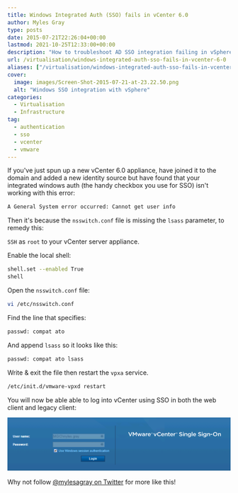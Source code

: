 ```yaml
---
title: Windows Integrated Auth (SSO) fails in vCenter 6.0
author: Myles Gray
type: posts
date: 2015-07-21T22:26:04+00:00
lastmod: 2021-10-25T12:33:00+00:00
description: "How to troubleshoot AD SSO integration failing in vSphere"
url: /virtualisation/windows-integrated-auth-sso-fails-in-vcenter-6-0
aliases: ["/virtualisation/windows-integrated-auth-sso-fails-in-vcenter-6-0", "/virtualisation/windows-integrated-auth-sso-fails-in-vcenter-6-0/amp", "/software/windows-integrated-auth-sso-fails-in-vcenter-6-0", "/software/windows-integrated-auth-sso-fails-in-vcenter-6-0/amp"]
cover:
  image: images/Screen-Shot-2015-07-21-at-23.22.50.png
  alt: "Windows SSO integration with vSphere"
categories:
  - Virtualisation
  - Infrastructure
tag:
  - authentication
  - sso
  - vcenter
  - vmware
---
```


If you've just spun up a new vCenter 6.0 appliance, have joined it to the domain and added a new identity source but have found that your integrated windows auth (the handy checkbox you use for SSO) isn't working with this error:

```sh
A General System error occurred: Cannot get user info
```

Then it's because the `nsswitch.conf` file is missing the `lsass` parameter, to remedy this:

`SSH` as `root` to your vCenter server appliance.

Enable the local shell:

```sh
shell.set --enabled True
shell
```

Open the `nsswitch.conf` file:

```sh
vi /etc/nsswitch.conf
```

Find the line that specifies:

```sh
passwd: compat ato
```

And append `lsass` so it looks like this:

```sh
passwd: compat ato lsass
```

Write & exit the file then restart the `vpxa` service.

```sh
/etc/init.d/vmware-vpxd restart
```

You will now be able able to log into vCenter using SSO in both the web client and legacy client:

![Windows integrated authentication vCenter 6.0][1]

Why not follow [@mylesagray on Twitter][2] for more like this!

 [1]: images/Screen-Shot-2015-07-21-at-23.22.50.png
 [2]: https://twitter.com/mylesagray
